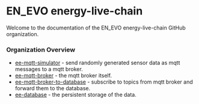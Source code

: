 # EN_EVO energy-live-chain 

Welcome to the documentation of the EN_EVO energy-live-chain GitHub organization.

### Organization Overview


- [ee-mqtt-simulator](https://github.com/en-evo-energy-live-chain/ee-mqtt-simulator) - send randomly generated sensor data as mqtt messages to a mqtt broker.
- [ee-mqtt-broker](https://github.com/en-evo-energy-live-chain/ee-mqtt-broker) - the mqtt broker itself.
- [ee-mqtt-broker-to-database](https://github.com/en-evo-energy-live-chain/ee-mqtt-broker-to-database) - subscribe to topics from mqtt broker and forward them to the database.
- [ee-database](https://github.com/en-evo-energy-live-chain/ee-database) - the persistent storage of the data.